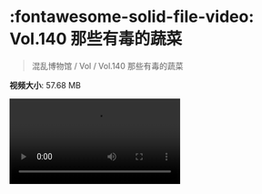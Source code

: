 # :fontawesome-solid-file-video: Vol.140 那些有毒的蔬菜

> 混乱博物馆 / Vol / Vol.140 那些有毒的蔬菜

**视频大小**: 57.68 MB

<div class="video"><video src="https://file.hsyhx.top/archive/混乱博物馆/Vol/140.mp4" controls preload>🤔 您的浏览器不支持 video 标签</video></div>